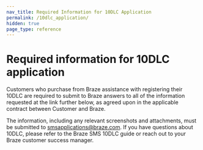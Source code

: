 ```yaml
---
nav_title: Required Information for 10DLC Application
permalink: /10dlc_application/
hidden: true
page_type: reference
---
```


# Required information for 10DLC application

Customers who purchase from Braze assistance with registering their 10DLC are required to submit to Braze answers to all of the information requested at the link further below, as agreed upon in the applicable contract between Customer and Braze.

The information, including any relevant screenshots and attachments, must be submitted to [smsapplications@braze.com](mailto:smsapplications@braze.com). If you have questions about 10DLC, please refer to the Braze SMS 10DLC guide or reach out to your Braze customer success manager.
